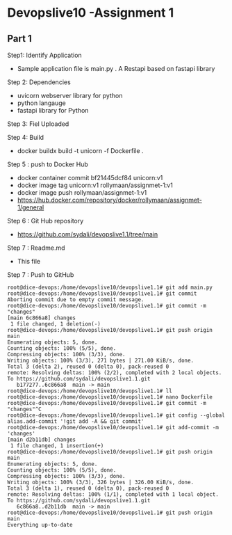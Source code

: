 <!--  https://docs.github.com/en/get-started/writing-on-github/getting-started-with-writing-and-formatting-on-github/basic-writing-and-formatting-syntax   -->
# Devopslive10 -Assignment 1
## Part 1

Step1: Identify Application  
  - Sample  application file is  main.py . A Restapi based on fastapi library

Step 2: Dependencies
  - uvicorn webserver library for python
  - python langauge
  - fastapi library for Python

Step 3: Fiel Uploaded 

Step 4:  Build
  -  docker buildx build -t unicorn  -f Dockerfile .
    
Step 5 : push to Docker Hub
  - docker container commit bf21445dcf84  unicorn:v1
  - docker image tag unicorn:v1  rollymaan/assignmet-1:v1
  - docker image push rollymaan/assignmet-1:v1
  - https://hub.docker.com/repository/docker/rollymaan/assignmet-1/general

Step 6 : Git Hub repository
  - https://github.com/sydali/devopslive1.1/tree/main

Step 7 : Readme.md
  - This file


Step 7 : Push to GitHub

```
root@dice-devops:/home/devopslive10/devopslive1.1# git add main.py
root@dice-devops:/home/devopslive10/devopslive1.1# git commit
Aborting commit due to empty commit message.
root@dice-devops:/home/devopslive10/devopslive1.1# git commit -m "changes"
[main 6c866a8] changes
 1 file changed, 1 deletion(-)
root@dice-devops:/home/devopslive10/devopslive1.1# git push origin main
Enumerating objects: 5, done.
Counting objects: 100% (5/5), done.
Compressing objects: 100% (3/3), done.
Writing objects: 100% (3/3), 271 bytes | 271.00 KiB/s, done.
Total 3 (delta 2), reused 0 (delta 0), pack-reused 0
remote: Resolving deltas: 100% (2/2), completed with 2 local objects.
To https://github.com/sydali/devopslive1.1.git
   b177277..6c866a8  main -> main
root@dice-devops:/home/devopslive10/devopslive1.1# ll
root@dice-devops:/home/devopslive10/devopslive1.1# nano Dockerfile
root@dice-devops:/home/devopslive10/devopslive1.1# git commit -m "changes"^C
root@dice-devops:/home/devopslive10/devopslive1.1# git config --global alias.add-commit '!git add -A && git commit'
root@dice-devops:/home/devopslive10/devopslive1.1# git add-commit -m 'changes'
[main d2b11db] changes
 1 file changed, 1 insertion(+)
root@dice-devops:/home/devopslive10/devopslive1.1# git push origin main
Enumerating objects: 5, done.
Counting objects: 100% (5/5), done.
Compressing objects: 100% (3/3), done.
Writing objects: 100% (3/3), 326 bytes | 326.00 KiB/s, done.
Total 3 (delta 1), reused 0 (delta 0), pack-reused 0
remote: Resolving deltas: 100% (1/1), completed with 1 local object.
To https://github.com/sydali/devopslive1.1.git
   6c866a8..d2b11db  main -> main
root@dice-devops:/home/devopslive10/devopslive1.1# git push origin main
Everything up-to-date
```
    


